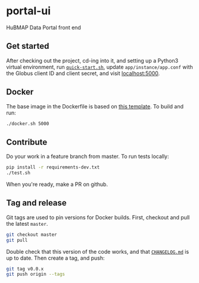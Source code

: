# portal-ui
HuBMAP Data Portal front end

## Get started
After checking out the project, cd-ing into it, and setting up a Python3 virtual environment,
run [`quick-start.sh`](quick-start.sh),
update `app/instance/app.conf` with the Globus client ID and client secret,
and visit [localhost:5000](http://localhost:5000).

## Docker
The base image in the Dockerfile is based on [this template](https://github.com/tiangolo/uwsgi-nginx-flask-docker#quick-start-for-bigger-projects-structured-as-a-python-package). To build and run:
```sh
./docker.sh 5000
```

## Contribute
Do your work in a feature branch from master. To run tests locally:
```sh
pip install -r requirements-dev.txt
./test.sh
```
When you're ready, make a PR on github.

## Tag and release
Git tags are used to pin versions for Docker builds.
First, checkout and pull the latest `master`.
```sh
git checkout master
git pull
```
Double check that this version of the code works,
and that [`CHANGELOG.md`](CHANGELOG.md) is up to date.
Then create a tag, and push:
```sh
git tag v0.0.x
git push origin --tags
```

